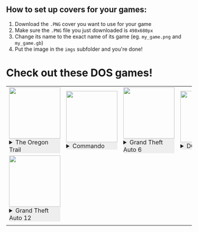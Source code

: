 
## How to set up covers for your games:
1. Download the `.PNG` cover you want to use for your game
2. Make sure the `.PNG` file you just downloaded is `498x680px`
3. Change its name to the exact name of its game (eg. `my_game.png` and `my_game.gb`)
4. Put the image in the `imgs` subfolder and you're done!
# Check out these DOS games!

|        |        |        |        |
|:----   | :----  | :----  | :----  |
| <img height="139" src="https://www.neverdiemedia.com/cdn/shop/files/2012125151646567REWL6778RE.jpg?v=1713623724"><div style="background-color:#eeeeee"><details><summary>The Oregon Trail</summary><br><i>Recommended by:</i><br><a href="https://github.com/sundownersport/"><img src="https://avatars.githubusercontent.com/sundownersport?s=24" align="left"/></a> sundownersport<br><a href="https://github.com/369px/"><img src="https://avatars.githubusercontent.com/369px?s=24" align="left"/></a> 369px<br></details></div> | <img height="139" src="https://cdn.wikimg.net/en/strategywiki/images/thumb/3/36/Commando_CPC_box.jpg/300px-Commando_CPC_box.jpg"><div style="background-color:#eeeeee"><details><summary>Commando</summary><br><i>Recommended by:</i><br><a href="https://github.com/369px/"><img src="https://avatars.githubusercontent.com/369px?s=24" align="left"/></a> 369px<br></details></div> | <img height="139" src="https://playclassic.games/wp-content/uploads/2019/04/Grand-Theft-Auto.jpg"><div style="background-color:#eeeeee"><details><summary>Grand Theft Auto 6</summary><br><i>Recommended by:</i><br><a href="https://github.com/369px/"><img src="https://avatars.githubusercontent.com/369px?s=24" align="left"/></a> 369px<br><a href="https://github.com/sundownersport/"><img src="https://avatars.githubusercontent.com/sundownersport?s=24" align="left"/></a> sundownersport<br></details></div> | <img height="139" src="https://www.filfre.net/wp-content/uploads/2020/05/470018-doom-dos-front-cover.jpg"><div style="background-color:#eeeeee"><details><summary>DOOM</summary><br><i>Recommended by:</i><br><a href="https://github.com/369px/"><img src="https://avatars.githubusercontent.com/369px?s=24" align="left"/></a> 369px<br><a href="https://github.com/sundownersport/"><img src="https://avatars.githubusercontent.com/sundownersport?s=24" align="left"/></a> sundownersport<br></details></div> |
| <img height="139" src="https://playclassic.games/wp-content/uploads/2019/04/Grand-Theft-Auto.jpg"><div style="background-color:#eeeeee"><details><summary>Grand Theft Auto 12</summary><br><i>Recommended by:</i><br><a href="https://github.com/369px/"><img src="https://avatars.githubusercontent.com/369px?s=24" align="left"/></a> 369px<br><a href="https://github.com/sundownersport/"><img src="https://avatars.githubusercontent.com/sundownersport?s=24" align="left"/></a> sundownersport<br></details></div> |
|        |        |        |        |
